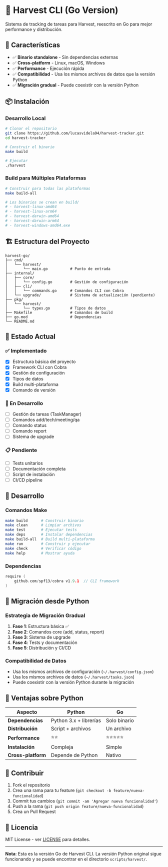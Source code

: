 # 🌾 Harvest CLI (Go Version)

Sistema de tracking de tareas para Harvest, reescrito en Go para mejor performance y distribución.

## 🚀 Características

- ✅ **Binario standalone** - Sin dependencias externas
- ✅ **Cross-platform** - Linux, macOS, Windows
- ✅ **Performance** - Ejecución rápida
- ✅ **Compatibilidad** - Usa los mismos archivos de datos que la versión Python
- ✅ **Migración gradual** - Puede coexistir con la versión Python

## 📦 Instalación

### Desarrollo Local

```bash
# Clonar el repositorio
git clone https://github.com/lucasvidela94/harvest-tracker.git
cd harvest-tracker

# Construir el binario
make build

# Ejecutar
./harvest
```

### Build para Múltiples Plataformas

```bash
# Construir para todas las plataformas
make build-all

# Los binarios se crean en build/
# - harvest-linux-amd64
# - harvest-linux-arm64
# - harvest-darwin-amd64
# - harvest-darwin-arm64
# - harvest-windows-amd64.exe
```

## 🏗️ Estructura del Proyecto

```
harvest-go/
├── cmd/
│   └── harvest/
│       └── main.go          # Punto de entrada
├── internal/
│   ├── core/
│   │   └── config.go        # Gestión de configuración
│   ├── cli/
│   │   └── commands.go      # Comandos CLI con Cobra
│   └── upgrade/             # Sistema de actualización (pendiente)
├── pkg/
│   └── harvest/
│       └── types.go         # Tipos de datos
├── Makefile                 # Comandos de build
├── go.mod                   # Dependencias
└── README.md
```

## 🎯 Estado Actual

### ✅ Implementado
- [x] Estructura básica del proyecto
- [x] Framework CLI con Cobra
- [x] Gestión de configuración
- [x] Tipos de datos
- [x] Build multi-plataforma
- [x] Comando de versión

### 🚧 En Desarrollo
- [ ] Gestión de tareas (TaskManager)
- [ ] Comandos add/tech/meeting/qa
- [ ] Comando status
- [ ] Comando report
- [ ] Sistema de upgrade

### 📋 Pendiente
- [ ] Tests unitarios
- [ ] Documentación completa
- [ ] Script de instalación
- [ ] CI/CD pipeline

## 🔧 Desarrollo

### Comandos Make

```bash
make build      # Construir binario
make clean      # Limpiar archivos
make test       # Ejecutar tests
make deps       # Instalar dependencias
make build-all  # Build multi-plataforma
make run        # Construir y ejecutar
make check      # Verificar código
make help       # Mostrar ayuda
```

### Dependencias

```go
require (
    github.com/spf13/cobra v1.9.1  // CLI framework
)
```

## 🔄 Migración desde Python

### Estrategia de Migración Gradual

1. **Fase 1**: Estructura básica ✅
2. **Fase 2**: Comandos core (add, status, report)
3. **Fase 3**: Sistema de upgrade
4. **Fase 4**: Tests y documentación
5. **Fase 5**: Distribución y CI/CD

### Compatibilidad de Datos

- Usa los mismos archivos de configuración (`~/.harvest/config.json`)
- Usa los mismos archivos de datos (`~/.harvest/tasks.json`)
- Puede coexistir con la versión Python durante la migración

## 🎯 Ventajas sobre Python

| Aspecto | Python | Go |
|---------|--------|----|
| **Dependencias** | Python 3.x + librerías | Solo binario |
| **Distribución** | Script + archivos | Un archivo |
| **Performance** | ⭐⭐ | ⭐⭐⭐⭐⭐ |
| **Instalación** | Compleja | Simple |
| **Cross-platform** | Depende de Python | Nativo |

## 🤝 Contribuir

1. Fork el repositorio
2. Crea una rama para tu feature (`git checkout -b feature/nueva-funcionalidad`)
3. Commit tus cambios (`git commit -am 'Agregar nueva funcionalidad'`)
4. Push a la rama (`git push origin feature/nueva-funcionalidad`)
5. Crea un Pull Request

## 📄 Licencia

MIT License - ver [LICENSE](LICENSE) para detalles.

---

**Nota**: Esta es la versión Go de Harvest CLI. La versión Python original sigue funcionando y se puede encontrar en el directorio `scripts/harvest/`. 